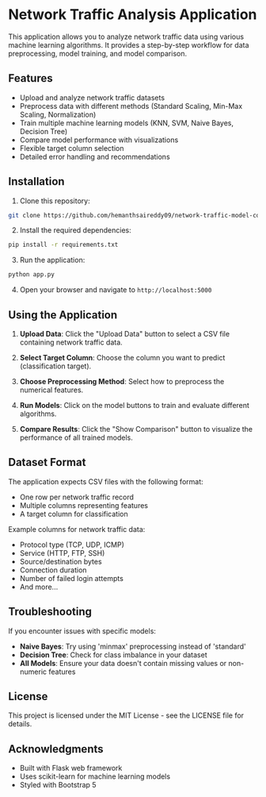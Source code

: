 # Network Traffic Analysis Application

This application allows you to analyze network traffic data using various machine learning algorithms. It provides a step-by-step workflow for data preprocessing, model training, and model comparison.

## Features

- Upload and analyze network traffic datasets
- Preprocess data with different methods (Standard Scaling, Min-Max Scaling, Normalization)
- Train multiple machine learning models (KNN, SVM, Naive Bayes, Decision Tree)
- Compare model performance with visualizations
- Flexible target column selection
- Detailed error handling and recommendations

## Installation

1. Clone this repository:
```bash
git clone https://github.com/hemanthsaireddy09/network-traffic-model-comparator.git
```

2. Install the required dependencies:
```bash
pip install -r requirements.txt
```

3. Run the application:
```bash
python app.py
```

4. Open your browser and navigate to `http://localhost:5000`



## Using the Application

1. **Upload Data**: Click the "Upload Data" button to select a CSV file containing network traffic data.

2. **Select Target Column**: Choose the column you want to predict (classification target).

3. **Choose Preprocessing Method**: Select how to preprocess the numerical features.

4. **Run Models**: Click on the model buttons to train and evaluate different algorithms.

5. **Compare Results**: Click the "Show Comparison" button to visualize the performance of all trained models.

## Dataset Format

The application expects CSV files with the following format:
- One row per network traffic record
- Multiple columns representing features
- A target column for classification

Example columns for network traffic data:
- Protocol type (TCP, UDP, ICMP)
- Service (HTTP, FTP, SSH)
- Source/destination bytes
- Connection duration
- Number of failed login attempts
- And more...

## Troubleshooting

If you encounter issues with specific models:

- **Naive Bayes**: Try using 'minmax' preprocessing instead of 'standard'
- **Decision Tree**: Check for class imbalance in your dataset
- **All Models**: Ensure your data doesn't contain missing values or non-numeric features

## License

This project is licensed under the MIT License - see the LICENSE file for details.

## Acknowledgments

- Built with Flask web framework
- Uses scikit-learn for machine learning models
- Styled with Bootstrap 5 
